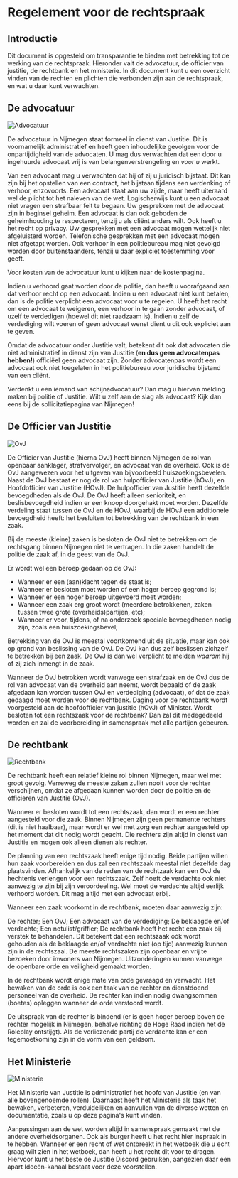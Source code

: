 # Regelement voor de rechtspraak

## Introductie

Dit document is opgesteld om transparantie te bieden met betrekking tot de werking van de rechtspraak. Hieronder valt de advocatuur, de officier van justitie, de rechtbank en het ministerie.
In dit document kunt u een overzicht vinden van de rechten en plichten die verbonden zijn aan de rechtspraak, en wat u daar kunt verwachten.

## De advocatuur

![Advocatuur](img/rechtspraak/advocatuur.webp)

De advocatuur in Nijmegen staat formeel in dienst van Justitie. Dit is voornamelijk administratief en heeft geen inhoudelijke gevolgen voor de onpartijdigheid van de advocaten. U mag dus verwachten dat een door u ingehuurde advocaat vrij is van belangenverstrengeling en *voor u* werkt.

Van een advocaat mag u verwachten dat hij of zij u juridisch bijstaat. Dit kan zijn bij het opstellen van een contract, het bijstaan tijdens een verdenking of verhoor, enzovoorts. Een advocaat staat aan uw zijde, maar heeft uiteraard wel de plicht tot het naleven van de wet. Logischerwijs kunt u een advocaat niet vragen een strafbaar feit te begaan.
Uw gesprekken met de advocaat zijn in beginsel geheim. Een advocaat is dan ook geboden de geheimhouding te respecteren, tenzij u als cliënt anders wilt.
Ook heeft u het recht op privacy. Uw gesprekken met een advocaat mogen wettelijk niet afgeluisterd worden. Telefonische gesprekken met een advocaat mogen niet afgetapt worden. Ook verhoor in een politiebureau mag niet gevolgd worden door buitenstaanders, tenzij u daar expliciet toestemming voor geeft.

Voor kosten van de advocatuur kunt u kijken naar de kostenpagina.

Indien u verhoord gaat worden door de politie, dan heeft u voorafgaand aan dat verhoor recht op een advocaat. Indien u een advocaat niet kunt betalen, dan is de politie verplicht een advocaat voor u te regelen. U heeft het recht om een advocaat te weigeren, een verhoor in te gaan zonder advocaat, of uzelf te verdedigen (hoewel dit niet raadzaam is). Indien u zelf de verdediging wilt voeren of geen advocaat wenst dient u dit ook expliciet aan te geven.

Omdat de advocatuur onder Justitie valt, betekent dit ook dat advocaten die niet administratief in dienst zijn van Justitie (**en dus geen advocatenpas hebben!**) officiëel geen advocaat zijn. Zonder advocatenpas wordt een advocaat ook niet toegelaten in het politiebureau voor juridische bijstand van een cliënt.

Verdenkt u een iemand van schijnadvocatuur? Dan mag u hiervan melding maken bij politie of Justitie.
Wilt u zelf aan de slag als advocaat? Kijk dan eens bij de sollicitatiepagina van Nijmegen!

## De Officier van Justitie

![OvJ](img/rechtspraak/Officier_van_justitie.webp)

De Officier van Justitie (hierna OvJ) heeft binnen Nijmegen de rol van openbaar aanklager, strafvervolger, en advocaat van de overheid. Ook is de OvJ aangewezen voor het uitgeven van bijvoorbeeld huiszoekingsbevelen.
Naast de OvJ bestaat er nog de rol van hulpofficier van Justitie (hOvJ), en Hoofdofficier van Justitie (HOvJ). De hulpofficier van Justitie heeft dezelfde bevoegdheden als de OvJ. De OvJ heeft alleen senioriteit, en beslisbevoegdheid indien er een knoop doorgehakt moet worden. Dezelfde verdeling staat tussen de OvJ en de HOvJ, waarbij de HOvJ een additionele bevoegdheid heeft: het besluiten tot betrekking van de rechtbank in een zaak.

Bij de meeste (kleine) zaken is besloten de OvJ niet te betrekken om de rechtsgang binnen Nijmegen niet te vertragen. In die zaken handelt de politie de zaak af, in de geest van de OvJ.

Er wordt wel een beroep gedaan op de OvJ:

* Wanneer er een (aan)klacht tegen de staat is;
* Wanneer er besloten moet worden of een hoger beroep gegrond is;
* Wanneer er een hoger beroep uitgevoerd moet worden;
* Wanneer een zaak erg groot wordt (meerdere betrokkenen, zaken tussen twee grote (overheids)partijen, etc);
* Wanneer er voor, tijdens, of na onderzoek speciale bevoegdheden nodig zijn, zoals een huiszoekingsbevel;

Betrekking van de OvJ is meestal voortkomend uit de situatie, maar kan ook op grond van beslissing van de OvJ. De OvJ kan dus zelf beslissen zichzelf te betrekken bij een zaak. De OvJ is dan wel verplicht te melden *waarom* hij of zij zich inmengt in de zaak.

Wanneer de OvJ betrokken wordt vanwege een strafzaak en de OvJ dus de rol van advocaat van de overheid aan neemt, wordt bepaald of de zaak afgedaan kan worden tussen OvJ en verdediging (advocaat), of dat de zaak gedaagd moet worden voor de rechtbank. Daging voor de rechtbank wordt voorgesteld aan de hoofdofficier van justitie (hOvJ) of Minister. Wordt besloten tot een rechtszaak voor de rechtbank? Dan zal dit medegedeeld worden en zal de voorbereiding in samenspraak met alle partijen gebeuren.

## De rechtbank

![Rechtbank](img/rechtspraak/rechtbank.webp)

De rechtbank heeft een relatief kleine rol binnen Nijmegen, maar wel met groot gevolg. Verreweg de meeste zaken zullen nooit voor de rechter verschijnen, omdat ze afgedaan kunnen worden door de politie en de officieren van Justitie (OvJ).

Wanneer er besloten wordt tot een rechtszaak, dan wordt er een rechter aangesteld voor die zaak. Binnen Nijmegen zijn geen permanente rechters (dit is niet haalbaar), maar wordt er wel met zorg een rechter aangesteld op het moment dat dit nodig wordt geacht. Die rechters zijn altijd in dienst van Justitie en mogen ook alleen dienen als rechter.

De planning van een rechtszaak heeft enige tijd nodig. Beide partijen willen hun zaak voorbereiden en dus zal een rechtszaak meestal niet dezelfde dag plaatsvinden. Afhankelijk van de reden van de rechtzaak kan een OvJ de hechtenis verlengen voor een rechtszaak. Zelf hoeft de verdachte ook niet aanwezig te zijn bij zijn veroordeeling. Wel moet de verdachte altijd eerlijk verhoord worden. Dit mag altijd met een advocaat erbij.

Wanneer een zaak voorkomt in de rechtbank, moeten daar aanwezig zijn:

De rechter;
Een OvJ;
Een advocaat van de verdediging;
De beklaagde en/of verdachte;
Een notulist/griffier;
De rechtbank heeft het recht een zaak bij verstek te behandelen. Dit betekent dat een rechtszaak óók wordt gehouden als de beklaagde en/of verdachte niet (op tijd) aanwezig kunnen zijn in de rechtszaal. De meeste rechtszaken zijn openbaar en vrij te bezoeken door inwoners van Nijmegen. Uitzonderingen kunnen vanwege de openbare orde en veiligheid gemaakt worden.

In de rechtbank wordt enige mate van orde gevraagd en verwacht. Het bewaken van de orde is ook een taak van de rechter en dienstdoend personeel van de overheid. De rechter kan indien nodig dwangsommen (boetes) opleggen wanneer de orde verstoord wordt.

De uitspraak van de rechter is bindend (er is geen hoger beroep boven de rechter mogelijk in Nijmegen, behalve richting de Hoge Raad indien het de Roleplay ontstijgt). Als de verliezende partij de verdachte kan er een tegemoetkoming zijn in de vorm van een geldsom.

## Het Ministerie

![Ministerie](img/rechtspraak/ministerie.webp)

Het Ministerie van Justitie is administratief het hoofd van Justitie (en van alle bovengenoemde rollen). Daarnaast heeft het Ministerie als taak het bewaken, verbeteren, verduidelijken en aanvullen van de diverse wetten en documentatie, zoals u op deze pagina's kunt vinden.

Aanpassingen aan de wet worden altijd in samenspraak gemaakt met de andere overheidsorganen. Ook als burger heeft u het recht hier inspraak in te hebben. Wanneer er een recht of wet ontbreekt in het wetboek die u echt graag wilt zien in het wetboek, dan heeft u het recht dit voor te dragen. Hiervoor kunt u het beste de Justitie Discord gebruiken, aangezien daar een apart Ideeën-kanaal bestaat voor deze voorstellen.